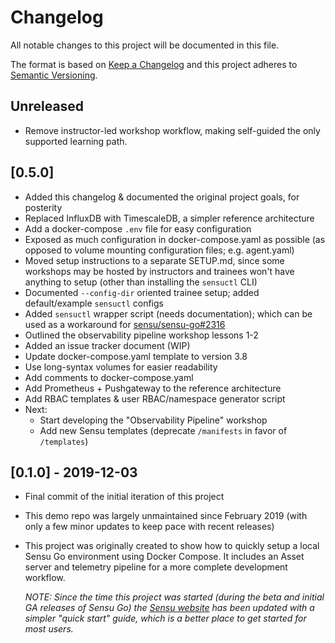 # Changelog

All notable changes to this project will be documented in this file.

The format is based on [Keep a Changelog][changelog] and this project adheres 
to [Semantic Versioning][semver].

## Unreleased

- Remove instructor-led workshop workflow, making self-guided the only
  supported learning path.

## [0.5.0]

- Added this changelog & documented the original project goals, for posterity
- Replaced InfluxDB with TimescaleDB, a simpler reference architecture
- Add a docker-compose `.env` file for easy configuration 
- Exposed as much configuration in docker-compose.yaml as possible (as opposed 
  to volume mounting configuration files; e.g. agent.yaml)
- Moved setup instructions to a separate SETUP.md, since some workshops may be
  hosted by instructors and trainees won't have anything to setup (other than 
  installing the `sensuctl` CLI)
- Documented `--config-dir` oriented trainee setup; added default/example 
  `sensuctl` configs
- Added `sensuctl` wrapper script (needs documentation); which can be used as a 
  workaround for [sensu/sensu-go#2316][2316]
- Outlined the observability pipeline workshop lessons 1-2 
- Added an issue tracker document (WIP)
- Update docker-compose.yaml template to version 3.8 
- Use long-syntax volumes for easier readability 
- Add comments to docker-compose.yaml
- Add Prometheus + Pushgateway to the reference architecture 
- Add RBAC templates & user RBAC/namespace generator script
- Next: 
  - Start developing the "Observability Pipeline" workshop
  - Add new Sensu templates (deprecate `/manifests` in favor of `/templates`)

## [0.1.0] - 2019-12-03

- Final commit of the initial iteration of this project
- This demo repo was largely unmaintained since February 2019 (with only a few 
  minor updates to keep pace with recent releases)
- This project was originally created to show how to quickly setup a local 
  Sensu Go environment using Docker Compose. It includes an Asset server and 
  telemetry pipeline for a more complete development workflow.

  _NOTE: Since the time this project was started (during the beta and initial 
  GA releases of Sensu Go) the [Sensu website][homepage] has been updated with 
  a simpler "quick start" guide, which is a better place to get started for 
  most users._
  

[changelog]: http://keepachangelog.com/en/1.0.0/
[semver]: http://semver.org/spec/v2.0.0.html
[homepage]: https://sensu.io/#getting-started 
[2316]: https://github.com/sensu/sensu-go/issues/2316 
